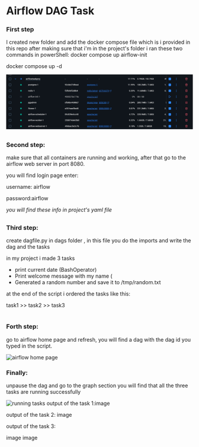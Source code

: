 # Airflow DAG Task

### First step 
I created new folder and add the docker compose file which is i provided in this repo
after making sure that i'm in the project's folder i ran these two commands in powerShell: 
docker compose up airflow-init


docker compose up -d

![Docker Screenshot](images/dcokerscreenshot.jpg)


##
### Second step:
make sure that all containers are running and working, after that go to the airflow web server in port 8080.

you will find login page enter:
 
username: airflow

password:airflow

_you will find these info in project's yaml file_
##
### Third step:

create dagfile.py in dags folder , in this file you do the imports and write the dag and the tasks 

in my project i made 3 tasks

* print current date (BashOperator)
* Print welcome message with my name (
* Generated a random number and save it to /tmp/random.txt 

at the end of the script i ordered the tasks like this:

task1 >> task2 >> task3

#
### Forth step:
go to airflow home page and refresh, you will find a dag with the dag id you typed in the script.

![airflow home page](images/dagid.png)
### Finally:
unpause the dag and go to the graph section you will find that all the three tasks are running successfully

![running tasks](images/airflowdagui.png)
output of the task 1:image


output of the task 2:
image

output of the task 3:

image
image
